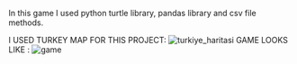 In this game I used python turtle library, pandas library and csv file methods.



I USED TURKEY MAP FOR THIS PROJECT:
![turkiye_haritasi](https://github.com/user-attachments/assets/8f9c70fa-4014-4ef0-a31b-ab79a3cb1d04)
GAME LOOKS LIKE :
![game](https://github.com/user-attachments/assets/03134068-75d5-4889-ba93-dffb7c4dcef7)
